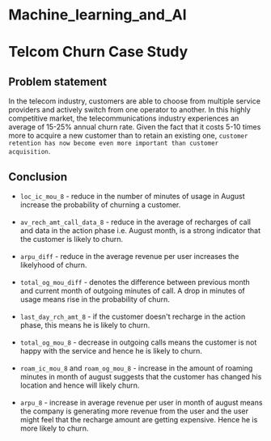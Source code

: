 # Machine_learning_and_AI


# Telcom Churn Case Study

## Problem statement

In the telecom industry, customers are able to choose from multiple service providers and actively switch from one operator to another. In this highly competitive market, the telecommunications industry experiences an average of 15-25% annual churn rate. Given the fact that it costs 5-10 times more to acquire a new customer than to retain an existing one, `customer retention has now become even more important than customer acquisition`.


## Conclusion

- `loc_ic_mou_8` - reduce in the number of minutes of usage in August increase the probability of churning a customer.<br><br>
- `av_rech_amt_call_data_8` - reduce in the average of recharges of call and data in the action phase i.e. August month,  is a strong indicator that the customer is likely to churn. <br><br>
- `arpu_diff` - reduce in the average revenue per user increases the likelyhood of churn. <br><br>
- `total_og_mou_diff` - denotes the difference between previous month and current month of outgoing minutes of call. A drop in minutes of usage means rise in the probability of churn. <br><br>
- `last_day_rch_amt_8` - if the customer doesn't recharge in the action phase, this means he is likely to churn. <br><br>
- `total_og_mou_8` - decrease in outgoing calls means the customer is not happy with the service and hence he is likely to churn. <br><br>
- `roam_ic_mou_8` and `roam_og_mou_8` - increase in the amount of roaming minutes in month of august suggests that the customer has changed his location and hence will likely churn. <br><br>
- `arpu_8` - increase in average revenue per user in month of august means the company is generating more revenue from the user and the user might feel that the recharge amount are getting expensive. Hence he is more likely to churn.
